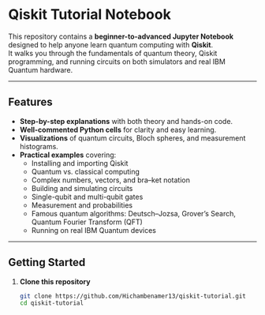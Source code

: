 # Qiskit Tutorial Notebook

This repository contains a **beginner-to-advanced Jupyter Notebook** designed to help anyone learn quantum computing with **Qiskit**.  
It walks you through the fundamentals of quantum theory, Qiskit programming, and running circuits on both simulators and real IBM Quantum hardware.

---

##  Features
- **Step-by-step explanations** with both theory and hands-on code.
- **Well-commented Python cells** for clarity and easy learning.
- **Visualizations** of quantum circuits, Bloch spheres, and measurement histograms.
- **Practical examples** covering:
  - Installing and importing Qiskit
  - Quantum vs. classical computing
  - Complex numbers, vectors, and bra–ket notation
  - Building and simulating circuits
  - Single-qubit and multi-qubit gates
  - Measurement and probabilities
  - Famous quantum algorithms: Deutsch–Jozsa, Grover’s Search, Quantum Fourier Transform (QFT)
  - Running on real IBM Quantum devices

---

## Getting Started

1. **Clone this repository**
   ```bash
   git clone https://github.com/Hichambenamer13/qiskit-tutorial.git
   cd qiskit-tutorial
